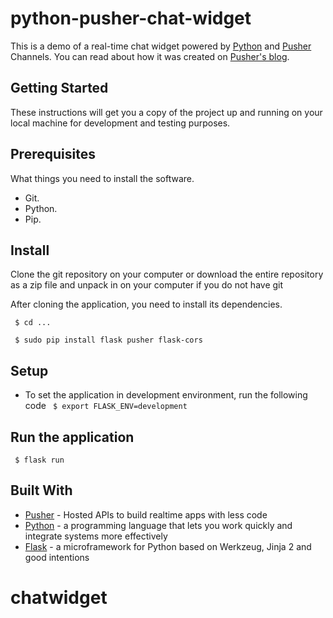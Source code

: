 # python-pusher-chat-widget
This is a demo of a real-time chat widget powered by [Python](https://www.python.org/) and [Pusher](https://pusher.com/) Channels. You can read about how it was created on [Pusher's blog](https://pusher.com/tutorials/chat-widget-python).

## Getting Started

These instructions will get you a copy of the project up and running on your local machine for development and testing purposes.

## Prerequisites

What things you need to install the software.

* Git.
* Python.
* Pip.

## Install

Clone the git repository on your computer or download the entire repository as a zip file and unpack in on your computer if you do not have git

After cloning the application, you need to install its dependencies.

``` $ cd ...```

``` $ sudo pip install flask pusher flask-cors```

## Setup

* To set the application in development environment, run the following code
``` $ export FLASK_ENV=development```

## Run the application
 
``` $ flask run```

## Built With

* [Pusher](https://pusher.com/) - Hosted APIs to build realtime apps with less code
* [Python](https://www.python.org/) - a programming language that lets you work quickly and integrate systems more effectively
* [Flask](http://flask.pocoo.org/) - a microframework for Python based on Werkzeug, Jinja 2 and good intentions
# chatwidget
